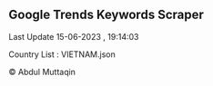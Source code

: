 

## Google Trends Keywords Scraper 
 
Last Update 15-06-2023 , 19:14:03

Country List :
VIETNAM.json



© Abdul Muttaqin 
